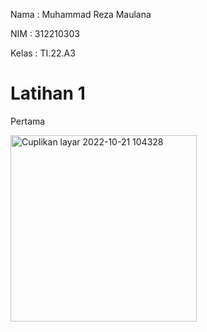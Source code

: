Nama  : Muhammad Reza Maulana

NIM   : 312210303

Kelas : TI.22.A3

# Latihan 1

Pertama 

<img width="298" alt="Cuplikan layar 2022-10-21 104328" src="https://user-images.githubusercontent.com/115516607/197123409-ce1acc94-79a9-4583-9aa3-cd9fcfe3de65.png">
